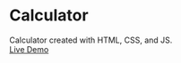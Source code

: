 # Calculator
Calculator created with HTML, CSS, and JS. <br>
[Live Demo](https://amankaiyum.github.io/calculator/)